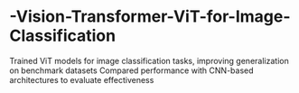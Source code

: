 # -Vision-Transformer-ViT-for-Image-Classification
 Trained ViT models for image classification tasks, improving generalization on benchmark datasets  Compared performance with CNN-based architectures to evaluate effectiveness
